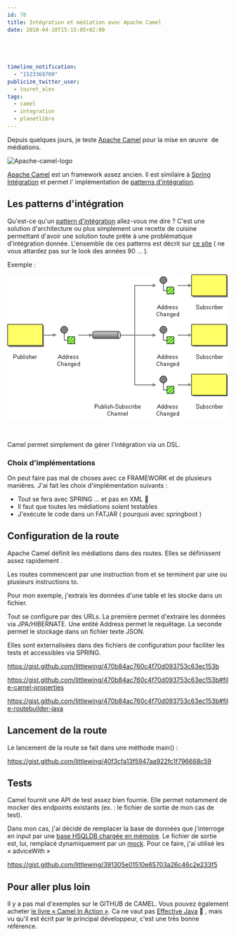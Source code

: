 ```yaml
---
id: 78
title: Intégration et médiation avec Apache Camel
date: 2018-04-10T15:15:05+02:00




timeline_notification:
  - "1523369709"
publicize_twitter_user:
  - touret_alex
tags:
  - camel
  - integration
  - planetlibre
---
```

Depuis quelques jours, je teste [Apache Camel](https://camel.apache.org/) pour la mise en œuvre  de médiations.

<img loading="lazy" class=" size-full wp-image-80 aligncenter" src="/assets/images/2018/04/apache-camel-logo.png" alt="Apache-camel-logo" width="349" height="171" srcset="/assets/images/2018/04/apache-camel-logo.png 349w, /assets/images/2018/04/apache-camel-logo-300x147.png 300w" sizes="(max-width: 349px) 100vw, 349px" /> 

[Apache Camel](https://camel.apache.org/) est un framework assez ancien. Il est similaire à [Spring Intégration](https://projects.spring.io/spring-integration/) et permet l' implémentation de [patterns d'intégration](http://www.enterpriseintegrationpatterns.com/patterns/messaging/Chapter1.html).

## Les patterns d'intégration

Qu'est-ce qu'un [pattern d'intégration](http://www.enterpriseintegrationpatterns.com/patterns/messaging/Chapter1.html) allez-vous me dire ? C'est une solution d'architecture ou plus simplement une recette de cuisine permettant d'avoir une solution toute prête à une problématique d'intégration donnée. L'ensemble de ces patterns est décrit sur [ce site](http://www.enterpriseintegrationpatterns.com/) ( ne vous attardez pas sur le look des années 90 &#8230; ).

Exemple :

<img loading="lazy" class="alignnone size-full wp-image-79" src="/assets/images/2018/04/publishsubscribesolution.gif" alt="PublishSubscribeSolution" width="504" height="330" /> 

&nbsp;

Camel permet simplement de gérer l'intégration via un DSL.

### Choix d'implémentations

On peut faire pas mal de choses avec ce FRAMEWORK et de plusieurs manières. J'ai fait les choix d'implémentation suivants :

  * Tout se fera avec SPRING &#8230; et pas en XML 🙂
  * Il faut que toutes les médiations soient testables
  * J'exécute le code dans un FATJAR ( pourquoi avec springboot )

## Configuration de la route

Apache Camel définit les médiations dans des routes. Elles se définissent assez rapidement .

Les routes commencent par une instruction from et se terminent par une ou plusieurs instructions to.

Pour mon exemple, j'extrais les données d'une table et les stocke dans un fichier.

Tout se configure par des URLs. La première permet d'extraire les données via JPA/HIBERNATE. Une entité Address permet le requêtage. La seconde permet le stockage dans un fichier texte JSON.

Elles sont externalisées dans des fichiers de configuration pour faciliter les tests et accessibles via SPRING.

https://gist.github.com/littlewing/470b84ac760c4f70d093753c63ec153b

https://gist.github.com/littlewing/470b84ac760c4f70d093753c63ec153b#file-camel-properties

https://gist.github.com/littlewing/470b84ac760c4f70d093753c63ec153b#file-routebuilder-java

## Lancement de la route

Le lancement de la route se fait dans une méthode main() :

https://gist.github.com/littlewing/40f3cfa13f5947aa922fc1f796668c59

## Tests

Camel fournit une API de test assez bien fournie. Elle permet notamment de mocker des endpoints existants (ex. : le fichier de sortie de mon cas de test).

Dans mon cas, j'ai décidé de remplacer la base de données que j'interroge en input par une [base HSQLDB chargée en mémoire](http://hsqldb.org/doc/guide/ch01.html#N101CA). Le fichier de sortie est, lui, remplacé dynamiquement par un [mock](https://camel.apache.org/mock.html). Pour ce faire, j'ai utilisé les « adviceWith »

https://gist.github.com/littlewing/391305e01510e65703a26c46c2e233f5

## Pour aller plus loin

Il y a pas mal d'exemples sur le GITHUB de CAMEL. Vous pouvez également acheter [le livre « Camel In Action »](https://www.manning.com/books/camel-in-action-second-edition). Ca ne vaut pas [Effective Java](https://www.amazon.fr/dp/B00B8V09HY/ref=dp-kindle-redirect?_encoding=UTF8&btkr=1) 🙂 , mais vu qu'il est écrit par le principal développeur, c'est une très bonne référence.

&nbsp;

&nbsp;
